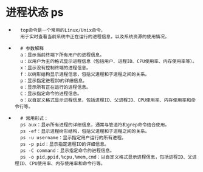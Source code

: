 # 进程状态 ps
* ```
    top命令是一个常用的Linux/Unix命令，
    用于实时查看当前系统中正在运行的进程信息，以及系统资源的使用情况。
* ```
    # 参数解释
    a：显示当前终端下所有用户的进程信息。
    u：以用户为主的格式显示进程信息（包括用户、进程ID、CPU使用率、内存使用率等）。
    x：显示没有控制终端的进程信息。
    f：以树形结构显示进程信息，包括父进程和子进程之间的关系。
    p：显示指定进程ID的详细信息。
    e：显示所有正在运行的进程信息。
    C：显示指定命令的进程信息。
    o：以自定义格式显示进程信息，包括进程ID、父进程ID、CPU使用率、内存使用率和命令行等。

* ```
    # 常用形式：
    ps aux：显示所有进程的详细信息，通常与管道符和grep命令结合使用。
    ps -ef：显示进程树形结构，包括父进程和子进程之间的关系。
    ps -u username：显示指定用户运行的所有进程。
    ps -p pid：显示指定进程ID的详细信息。
    ps -C command：显示指定命令的进程信息。
    ps -o pid,ppid,%cpu,%mem,cmd：以自定义格式显示进程信息，包括进程ID、父进程ID、CPU使用率、内存使用率和命令行等。